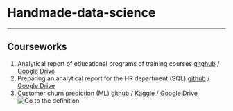 # Handmade-data-science
***
## Courseworks
1. Analytical report of educational programs of training courses [gitghub](https://github.com/RuslanOraev/handmade-data-science/blob/main/notebooks/courseworks/OraevR_coursework_analytics_1.ipynb) / [Google Drive](https://drive.google.com/file/d/1h-o5B7C1ChDRmG8frcMsA3DGLyH3SWQr/view?usp=sharing)<br>
2. Preparing an analytical report for the HR department (SQL) [github](https://github.com/RuslanOraev/handmade-data-science/blob/main/notebooks/courseworks/OraevR_Coursework_analytics_2.ipynb) / [Google Drive](https://drive.google.com/file/d/1-q0e6rFd-c4i39ELLPT8cGBXygAEA5Mb/view?usp=sharing)<br>
3. Customer churn prediction (ML) [github](https://github.com/RuslanOraev/handmade-data-science/blob/main/notebooks/courseworks/Coursework_ML.ipynb) / [Kaggle](https://www.kaggle.com/ruslanoraev/coursework-ml) / [Google Drive](https://drive.google.com/file/d/1xq2tQejEGu2RAV3uoSeXUl_cUIWWIYCq/view?usp=sharing)<br>
![Go to the definition](https://github.com/RuslanOraev/handmade-data-science/blob/main/Introduction/ML_cw.gif)
